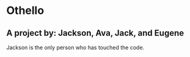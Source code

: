 # Othello 
## A project by: Jackson, Ava, Jack, and Eugene

Jackson is the only person who has touched the code.
